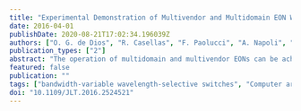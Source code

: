 ```yaml
---
title: "Experimental Demonstration of Multivendor and Multidomain EON With Data and Control Interoperability Over a Pan-European Test Bed"
date: 2016-04-01
publishDate: 2020-08-21T17:02:34.196039Z
authors: ["O. G. de Dios", "R. Casellas", "F. Paolucci", "A. Napoli", "L. Gifre", "A. Dupas", "E. Hugues-Salas", "R. Morro", "S. Belotti", "G. Meloni", "T. Rahman", "V. López", "R. Martínez", "F. Fresi", "M. Bohn", "S. Yan", "L. Velasco", "P. Layec", "J. P. Fernandez-Palacios"]
publication_types: ["2"]
abstract: "The operation of multidomain and multivendor EONs can be achieved by interoperable sliceable bandwidth variable transponders (S-BVTs), a GMPLS/BGP-LS-based control plane, and a planning tool. The control plane is extended to include the control of S-BVTs and elastic cross connects, which combine a large port-count fiber-switch (optical backplane) and bandwidth-variable wavelength-selective switches, enabling the end-to-end provisioning and recovery of network services. A multipartner testbed is built to demonstrate and validate the proposed end-to-end architecture. Interoperability among S-BVTs is experimentally tested between different implementations. In this case, transponders are configured using the proposed control plane. The achieved performance with hard-decision and soft-decision FECs using only the information distributed by the control plane is measured against the performance of the single-vendor implementation, where proprietary information is used, demonstrating error-free transmission up to 300 km."
featured: false
publication: ""
tags: ["bandwidth-variable wavelength-selective switches", "Computer architecture", "Data-plane", "DSP", "elastic cross connects", "EON", "FEC", "forward error correction", "hard-decision FEC", "Interoperability", "interoperable sliceable bandwidth variable transponders", "large port-count fiber-switch", "multivendor multidomain EON", "optical communication", "Optical fiber networks", "optical switches", "pan-European test bed", "PCE", "Planning", "Protocols", "S-BVT", "soft-decision FEC", "standardization", "Topology", "Transponders"]
doi: "10.1109/JLT.2016.2524521"
---
```


